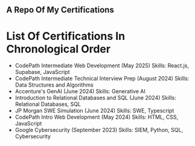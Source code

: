 ## A Repo Of My Certifications

# List Of Certifications In Chronological Order

- CodePath Intermediate Web Development (May 2025) Skills: React.js, Supabase, JavaScript
- CodePath Intermediate Technical Interview Prep (August 2024) Skills: Data Structures and Algorithms
- Accenture's GenAI (June 2024) Skills: Generative AI
- Introduction to Relational Databases and SQL (June 2024) Skills: Relational Databases, SQL
- JP Morgan SWE Simulation (June 2024) Skills: SWE, Typescript
- CodePath Intro Web Development (May 2024) Skills: HTML, CSS, JavaScript
- Google Cybersecurity (September 2023) Skills: SIEM, Python, SQL, Cybersecurity
